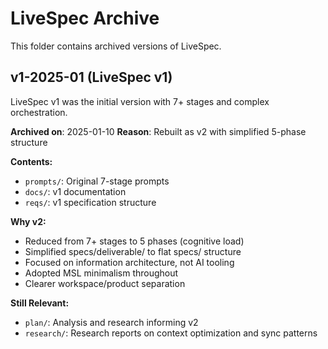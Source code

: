 # LiveSpec Archive

This folder contains archived versions of LiveSpec.

## v1-2025-01 (LiveSpec v1)

LiveSpec v1 was the initial version with 7+ stages and complex orchestration.

**Archived on**: 2025-01-10
**Reason**: Rebuilt as v2 with simplified 5-phase structure

**Contents:**
- `prompts/`: Original 7-stage prompts
- `docs/`: v1 documentation
- `reqs/`: v1 specification structure

**Why v2:**
- Reduced from 7+ stages to 5 phases (cognitive load)
- Simplified specs/deliverable/ to flat specs/ structure
- Focused on information architecture, not AI tooling
- Adopted MSL minimalism throughout
- Clearer workspace/product separation

**Still Relevant:**
- `plan/`: Analysis and research informing v2
- `research/`: Research reports on context optimization and sync patterns
